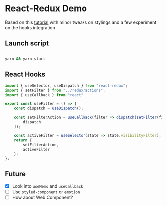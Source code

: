 # React-Redux Demo

Based on this [tutorial](https://react-redux.js.org/next/introduction/basic-tutorial) with minor tweaks on stylings and a few experiment on the hooks integration

## Launch script

```sh

yarn && yarn start

```

## React Hooks

```javascript
import { useSelector, useDispatch } from "react-redux";
import { setFilter } from "../redux/actions";
import { useCallback } from "react";

export const useFilter = () => {
    const dispatch = useDispatch();

    const setFilterAction = useCallback(filter => dispatch(setFilter(filter)), [
        dispatch
    ]);

    const activeFilter = useSelector(state => state.visibilityFilter);
    return {
        setFilterAction,
        activeFilter
    };
};
```

## Future

-   [x] Look into `useMemo` and `useCallback`
-   [ ] Use `styled-component` or `emotion`
-   [ ] How about Web Component?
